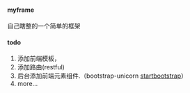 #### myframe
自己瞎整的一个简单的框架

#### todo
1. 添加前端模板，
2. 添加路由(restful)
3. 后台添加前端元素组件.（bootstrap-unicorn [startbootstrap](http://startbootstrap.com/template-overviews/sb-admin/)）
4. more...
